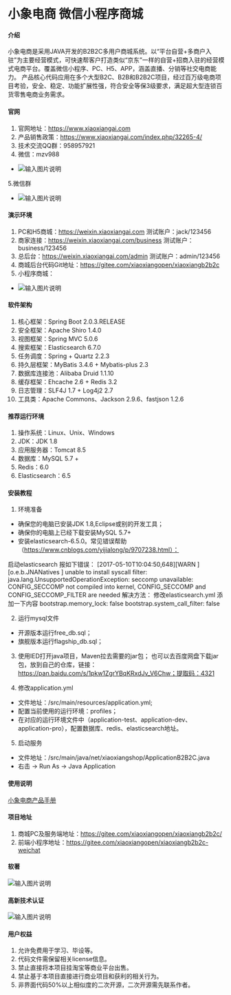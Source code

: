#  小象电商 微信小程序商城

#### 介绍
小象电商是采用JAVA开发的B2B2C多用户商城系统。以“平台自营+多商户入驻”为主要经营模式，可快速帮客户打造类似“京东”一样的自营+招商入驻的经营模式电商平台。覆盖微信小程序、PC、H5、APP，涵盖直播、分销等社交电商能力。
产品核心代码应用在多个大型B2C、B2B和B2B2C项目，经过百万级电商项目考验，安全、稳定、功能扩展性强，符合安全等保3级要求，满足超大型连锁百货零售电商业务需求。


#### 官网

1. 官网地址：https://www.xiaoxiangai.com
2. 产品销售政策：https://www.xiaoxiangai.com/index.php/32265-4/
3. 技术交流QQ群：958957921
4. 微信：mzv988
- ![输入图片说明](https://images.gitee.com/uploads/images/2021/0201/105231_685d973a_5325125.png "xiaoxiangopen.png")

5.微信群

- ![输入图片说明](https://images.gitee.com/uploads/images/2021/0311/181222_5f2ff8af_8629837.png "1.png")


#### 演示环境
1. PC和H5商城：https://weixin.xiaoxiangai.com 测试账户：jack/123456
2. 商家连接：https://weixin.xiaoxiangai.com/business  测试账户：business/123456
3. 总后台：https://weixin.xiaoxiangai.com/admin 测试账户：admin/123456
4. 商城后台代码Git地址：https://gitee.com/xiaoxiangopen/xiaoxiangb2b2c
5. 小程序商城：
- ![输入图片说明](https://images.gitee.com/uploads/images/2021/0225/175527_375a7b51_5325125.jpeg "xiaoxiangweicha.png")

#### 软件架构
1. 核心框架：Spring Boot 2.0.3.RELEASE
2. 安全框架：Apache Shiro 1.4.0
3. 视图框架：Spring MVC 5.0.6
4. 搜索框架：Elasticsearch 6.7.0
5. 任务调度：Spring + Quartz 2.2.3
6. 持久层框架：MyBatis 3.4.6 + Mybatis-plus 2.3
7. 数据库连接池：Alibaba Druid 1.1.10
8. 缓存框架：Ehcache 2.6 + Redis 3.2  
9. 日志管理：SLF4J 1.7 + Log4j2 2.7
10. 工具类：Apache Commons、Jackson 2.9.6、fastjson 1.2.6


#### 推荐运行环境
1. 操作系统：Linux、Unix、Windows
2. JDK：JDK 1.8
3. 应用服务器：Tomcat 8.5
4. 数据库：MySQL 5.7 +
5. Redis：6.0
6. Elasticsearch：6.5


#### 安装教程

1. 环境准备


- 确保您的电脑已安装JDK 1.8,Eclipse或别的开发工具；
- 确保你的电脑上已经下载安装MySQL 5.7+
- 安装elasticsearch-6.5.0。常见错误帮助（https://www.cnblogs.com/yijialong/p/9707238.html）：

启动elasticsearch 报如下错误：
[2017-05-10T10:04:50,648][WARN ][o.e.b.JNANatives         ] unable to install syscall filter: 
java.lang.UnsupportedOperationException: seccomp unavailable: CONFIG_SECCOMP not compiled into kernel, CONFIG_SECCOMP and CONFIG_SECCOMP_FILTER are needed
解决方法：
修改elasticsearch.yml 添加一下内容
bootstrap.memory_lock: false
bootstrap.system_call_filter: false

2. 运行mysql文件

- 开源版本运行free_db.sql； 
- 旗舰版本运行flagship_db.sql；


3. 使用IED打开java项目，Maven拉去需要的jar包；
    也可以去百度网盘下载jar包，放到自己的仓库，链接：https://pan.baidu.com/s/1pkw1ZgrYBqKRxdJv_V6Chw；提取码：4321 

4. 修改application.yml

- 文件地址：/src/main/resources/application.yml;
- 配置当前使用的运行环境：profiles；
- 在对应的运行环境文件中（application-test、application-dev、application-pro），配置数据库、redis、elasticsearch地址。


5. 启动服务

- 文件地址：/src/main/java/net/xiaoxiangshop/ApplicationB2B2C.java
- 右击 -> Run As -> Java Application


#### 使用说明
[小象电商产品手册](https://www.yuque.com/xiaoxiangai/b2b2c/)


#### 项目地址

1. 商城PC及服务端地址：https://gitee.com/xiaoxiangopen/xiaoxiangb2b2c/
2. 前端小程序地址：https://gitee.com/xiaoxiangopen/xiaoxiangb2b2c-weichat

#### 软著
![输入图片说明](https://images.gitee.com/uploads/images/2021/0201/103942_26048a33_5325125.png "b2b2c软著.png")

#### 高新技术认证
![输入图片说明](https://images.gitee.com/uploads/images/2021/0312/141619_50fcfb45_8629837.jpeg "微信图片_20210312141445.jpg")




#### 用户权益

1. 允许免费用于学习、毕设等。
2. 代码文件需保留相关license信息。
3. 禁止直接将本项目挂淘宝等商业平台出售。
4. 禁止基于本项目直接进行商业项目和获利的相关行为。
5. 非界面代码50%以上相似度的二次开源，二次开源需先联系作者。